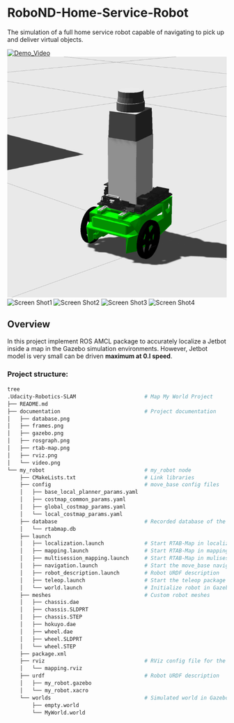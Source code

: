 # RoboND-Home-Service-Robot
 The simulation of a full home service robot capable of navigating to pick up and deliver virtual objects. 

[![Demo_Video](/videos/RoboND-Robot-Where-Am-I_3.gif)](https://youtu.be/ekG1Bm4HrC4)
![Jetbot_Model2](images/jetbot1_small.png)  
![Screen Shot1](images/amcl_screen_shot01.jpg) 
![Screen Shot2](images/amcl_screen_shot02.jpg) 
![Screen Shot3](images/amcl_screen_shot03.jpg) 
![Screen Shot4](images/amcl_screen_shot04.jpg) 
## Overview  
In this project implement ROS AMCL package to accurately localize a Jetbot inside a map in the Gazebo simulation environments.
However, Jetbot model is very small can be driven **maximum at 0.l speed**.

### Project structure:
```bash
tree
.Udacity-Robotics-SLAM                      # Map My World Project
├── README.md
├── documentation                           # Project documentation
│   ├── database.png
│   ├── frames.png
│   ├── gazebo.png
│   ├── rosgraph.png
│   ├── rtab-map.png
│   ├── rviz.png
│   └── video.png
└── my_robot                                # my_robot node
    ├── CMakeLists.txt                      # Link libraries
    ├── config                              # move_base config files
    │   ├── base_local_planner_params.yaml
    │   ├── costmap_common_params.yaml
    │   ├── global_costmap_params.yaml
    │   └── local_costmap_params.yaml
    ├── database                            # Recorded database of the map
    │   └── rtabmap.db
    ├── launch
    │   ├── localization.launch             # Start RTAB-Map in localization mode
    │   ├── mapping.launch                  # Start RTAB-Map in mapping mode
    │   ├── multisession_mapping.launch     # Start RTAB-Map in mulisession mapping mode
    │   ├── navigation.launch               # Start the move_base navigation
    │   ├── robot_description.launch        # Robot URDF description
    │   ├── teleop.launch                   # Start the teleop package
    │   └── world.launch                    # Initialize robot in Gazebo environment
    ├── meshes                              # Custom robot meshes
    │   ├── chassis.dae
    │   ├── chassis.SLDPRT
    │   ├── chassis.STEP
    │   ├── hokuyo.dae
    │   ├── wheel.dae
    │   ├── wheel.SLDPRT
    │   └── wheel.STEP
    ├── package.xml
    ├── rviz                                # RViz config file for the project
    │   └── mapping.rviz
    ├── urdf                                # Robot URDF description
    │   ├── my_robot.gazebo
    │   └── my_robot.xacro
    └── worlds                              # Simulated world in Gazebo
        ├── empty.world
        └── MyWorld.world
```
